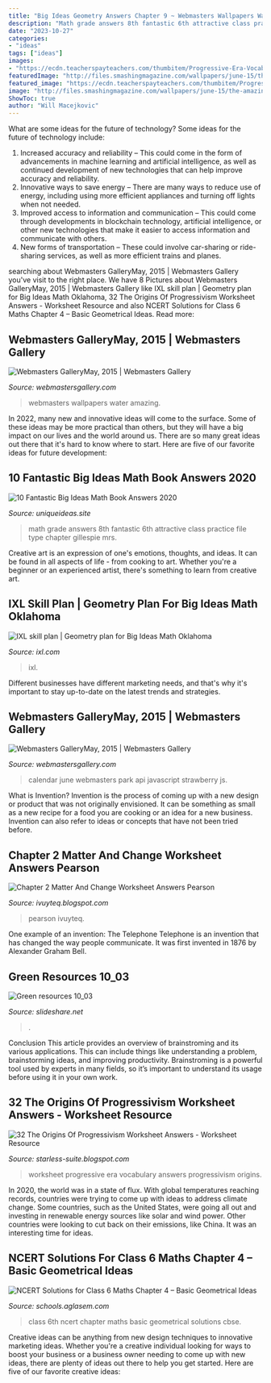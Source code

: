 ```yaml
---
title: "Big Ideas Geometry Answers Chapter 9 ~ Webmasters Wallpapers Water Amazing"
description: "Math grade answers 8th fantastic 6th attractive class practice file type chapter gillespie mrs"
date: "2023-10-27"
categories:
- "ideas"
tags: ["ideas"]
images:
- "https://ecdn.teacherspayteachers.com/thumbitem/Progressive-Era-Vocabulary-Worksheet-Collection-for-US-History-2463766-1500873539/original-2463766-2.jpg"
featuredImage: "http://files.smashingmagazine.com/wallpapers/june-15/the-amazing-water-park/nocal/june-15-the-amazing-water-park-nocal-1680x1050.jpg"
featured_image: "https://ecdn.teacherspayteachers.com/thumbitem/Progressive-Era-Vocabulary-Worksheet-Collection-for-US-History-2463766-1500873539/original-2463766-2.jpg"
image: "http://files.smashingmagazine.com/wallpapers/june-15/the-amazing-water-park/nocal/june-15-the-amazing-water-park-nocal-1680x1050.jpg"
ShowToc: true
author: "Will Macejkovic"
---
```



What are some ideas for the future of technology?
Some ideas for the future of technology include: 
1. Increased accuracy and reliability – This could come in the form of advancements in machine learning and artificial intelligence, as well as continued development of new technologies that can help improve accuracy and reliability. 
2. Innovative ways to save energy – There are many ways to reduce use of energy, including using more efficient appliances and turning off lights when not needed. 
3. Improved access to information and communication – This could come through developments in blockchain technology, artificial intelligence, or other new technologies that make it easier to access information and communicate with others. 
4. New forms of transportation – These could involve car-sharing or ride-sharing services, as well as more efficient trains and planes.

	

		
searching about Webmasters GalleryMay, 2015 | Webmasters Gallery you've visit to the right place. We have 8 Pictures about Webmasters GalleryMay, 2015 | Webmasters Gallery like IXL skill plan | Geometry plan for Big Ideas Math Oklahoma, 32 The Origins Of Progressivism Worksheet Answers - Worksheet Resource and also NCERT Solutions for Class 6 Maths Chapter 4 – Basic Geometrical Ideas. Read more:
		
    
## Webmasters GalleryMay, 2015 | Webmasters Gallery

<img loading=lazy src="http://files.smashingmagazine.com/wallpapers/june-15/the-amazing-water-park/nocal/june-15-the-amazing-water-park-nocal-1680x1050.jpg" onerror="this.onerror=null;this.src='https://tse1.mm.bing.net/th?id=OIP.SRu-pPDNzqQSIptZyYVQ1QHaEo&amp;pid=15.1';" alt="Webmasters GalleryMay, 2015 | Webmasters Gallery">

_Source: webmastersgallery.com_

>webmasters wallpapers water amazing. 

	

In 2022, many new and innovative ideas will come to the surface. Some of these ideas may be more practical than others, but they will have a big impact on our lives and the world around us. There are so many great ideas out there that it's hard to know where to start. Here are five of our favorite ideas for future development:

    
## 10 Fantastic Big Ideas Math Book Answers 2020

<img loading=lazy src="https://www.uniqueideas.site/wp-content/uploads/mrs-gillespie-6th-grade-math-page-2-9.jpg" onerror="this.onerror=null;this.src='https://tse1.mm.bing.net/th?id=OIP.uq6UlFVVrYB6F-AM5ivcuwHaJ4&amp;pid=15.1';" alt="10 Fantastic Big Ideas Math Book Answers 2020">

_Source: uniqueideas.site_

>math grade answers 8th fantastic 6th attractive class practice file type chapter gillespie mrs. 

	

Creative art is an expression of one's emotions, thoughts, and ideas. It can be found in all aspects of life - from cooking to art. Whether you're a beginner or an experienced artist, there's something to learn from creative art.

    
## IXL Skill Plan | Geometry Plan For Big Ideas Math Oklahoma

<img loading=lazy src="https://www.ixl.com/assets/skill-plans/individual-skill-plans/big-ideas-math-oklahoma-geometry.png" onerror="this.onerror=null;this.src='https://tse2.mm.bing.net/th?id=OIP.1jUYE5gGYtKCmQfDw7dATQAAAA&amp;pid=15.1';" alt="IXL skill plan | Geometry plan for Big Ideas Math Oklahoma">

_Source: ixl.com_

>ixl. 

	

Different businesses have different marketing needs, and that's why it's important to stay up-to-date on the latest trends and strategies.

    
## Webmasters GalleryMay, 2015 | Webmasters Gallery

<img loading=lazy src="http://files.smashingmagazine.com/wallpapers/june-15/strawberry-fields/cal/june-15-strawberry-fields-cal-1680x1200.jpg" onerror="this.onerror=null;this.src='https://tse3.mm.bing.net/th?id=OIP.7Bc3oZJFSqEDWsmmNBAUWQHaFS&amp;pid=15.1';" alt="Webmasters GalleryMay, 2015 | Webmasters Gallery">

_Source: webmastersgallery.com_

>calendar june webmasters park api javascript strawberry js. 

	

What is Invention?
Invention is the process of coming up with a new design or product that was not originally envisioned. It can be something as small as a new recipe for a food you are cooking or an idea for a new business. Invention can also refer to ideas or concepts that have not been tried before.

    
## Chapter 2 Matter And Change Worksheet Answers Pearson

<img loading=lazy src="https://i1.rgstatic.net/publication/333820545_Core_Strength_Characteristics_of_Korean_National_Amateur_Male_Boxers_A_Comparison_with_Anaerobic_Power_and_Maximal_Strength/links/5d078b4da6fdcc35c153634b/largepreview.png" onerror="this.onerror=null;this.src='https://tse3.mm.bing.net/th?id=OIP.9UY-gvxo8zyf16FB7C05_gHaJ3&amp;pid=15.1';" alt="Chapter 2 Matter And Change Worksheet Answers Pearson">

_Source: ivuyteq.blogspot.com_

>pearson ivuyteq. 

	

One example of an invention: The Telephone
Telephone is an invention that has changed the way people communicate. It was first invented in 1876 by Alexander Graham Bell.

    
## Green Resources 10_03

<img loading=lazy src="https://image.slidesharecdn.com/greenresources1003-150323104214-conversion-gate01/95/green-resources-1003-3-638.jpg?cb=1427125373" onerror="this.onerror=null;this.src='https://tse4.mm.bing.net/th?id=OIP.KQ6ssjeqxhVozMLfykz-hwHaJl&amp;pid=15.1';" alt="Green resources 10_03">

_Source: slideshare.net_

>. 

	

Conclusion
This article provides an overview of brainstroming and its various applications. This can include things like understanding a problem, brainstorming ideas, and improving productivity. Brainstroming is a powerful tool used by experts in many fields, so it’s important to understand its usage before using it in your own work.

    
## 32 The Origins Of Progressivism Worksheet Answers - Worksheet Resource

<img loading=lazy src="https://ecdn.teacherspayteachers.com/thumbitem/Progressive-Era-Vocabulary-Worksheet-Collection-for-US-History-2463766-1500873539/original-2463766-2.jpg" onerror="this.onerror=null;this.src='https://tse2.mm.bing.net/th?id=OIP.UoDxzgKgP9UVRuvcvQh0wwAAAA&amp;pid=15.1';" alt="32 The Origins Of Progressivism Worksheet Answers - Worksheet Resource">

_Source: starless-suite.blogspot.com_

>worksheet progressive era vocabulary answers progressivism origins. 

	

In 2020, the world was in a state of flux. With global temperatures reaching records, countries were trying to come up with ideas to address climate change. Some countries, such as the United States, were going all out and investing in renewable energy sources like solar and wind power. Other countries were looking to cut back on their emissions, like China. It was an interesting time for ideas.

    
## NCERT Solutions For Class 6 Maths Chapter 4 – Basic Geometrical Ideas

<img loading=lazy src="https://farm9.staticflickr.com/8353/8313390269_71b0949076_o.jpg" onerror="this.onerror=null;this.src='https://tse1.mm.bing.net/th?id=OIP.45udT92P8tVdf6bz8ywAlQHaPI&amp;pid=15.1';" alt="NCERT Solutions for Class 6 Maths Chapter 4 – Basic Geometrical Ideas">

_Source: schools.aglasem.com_

>class 6th ncert chapter maths basic geometrical solutions cbse. 

	

Creative ideas can be anything from new design techniques to innovative marketing ideas. Whether you're a creative individual looking for ways to boost your business or a business owner needing to come up with new ideas, there are plenty of ideas out there to help you get started. Here are five of our favorite creative ideas: 

